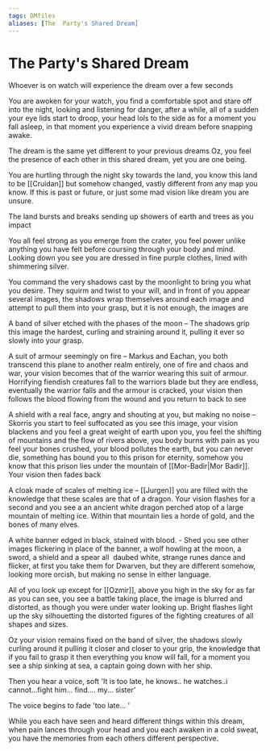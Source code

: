 ```yaml
---
tags: DMfiles
aliases: [The  Party's Shared Dream]
---
```

# The  Party's Shared Dream
Whoever is on watch will experience the dream over a few seconds

You are awoken for your watch, you find a comfortable spot and stare off into the night, looking and listening for danger, after a while, all of a sudden your eye lids start to droop, your head lols to the side as for a moment you fall asleep, in that moment you experience a vivid dream before snapping awake.

The dream is the same yet different to your previous dreams Oz, you feel the presence of each other in this shared dream, yet you are one being.

You are hurtling through the night sky towards the land, you know this land to be [[Cruidan]] but somehow changed, vastly different from any map you know. If this is past or future, or just some mad vision like dream you are unsure.

The land bursts and breaks sending up showers of earth and trees as you impact

You all feel strong as you emerge from the crater, you feel power unlike anything you have felt before coursing through your body and mind. Looking down you see you are dressed in fine purple clothes, lined with shimmering silver. 

You command the very shadows cast by the moonlight to bring you what you desire. They squirm and twist to your will, and in front of you appear several images, the shadows wrap themselves around each image and attempt to pull them into your grasp, but it is not enough, the images are

A band of silver etched with the phases of the moon – The shadows grip this image the hardest, curling and straining around it, pulling it ever so slowly into your grasp.

A suit of armour seemingly on fire – Markus and Eachan, you both transcend this plane to another realm entirely, one of fire and chaos and war, your vision becomes that of the warrior wearing this suit of armour. Horrifying fiendish creatures fall to the warriors blade but they are endless, eventually the warrior falls and the armour is cracked, your vision then follows the blood flowing from the wound and you return to back to see

A shield with a real face, angry and shouting at you, but making no noise – Skorris you start to feel suffocated as you see this image, your vision blackens and you feel a great weight of earth upon you, you feel the shifting of mountains and the flow of rivers above, you body burns with pain as you feel your bones crushed, your blood pollutes the earth, but you can never die, something has bound you to this prison for eternity, somehow you know that this prison lies under the mountain of [[Mor-Badir|Mor Badir]]. Your vision then fades back

A cloak made of scales of melting ice – [[Jurgen]] you are filled with the knowledge that these scales are that of a dragon. Your vision flashes for a second and you see a an ancient white dragon perched atop of a large mountain of melting ice. Within that mountain lies a horde of gold, and the bones of many elves.

A white banner edged in black, stained with blood. - Shed you see other images flickering in place of the banner, a wolf howling at the moon, a sword, a shield and a spear all  daubed white, strange runes dance and flicker, at first you take them for Dwarven, but they are different somehow, looking more orcish, but making no sense in either language.

All of you look up except for [[Ozmir]], above you high in the sky for as far as you can see, you see a battle taking place, the image is blurred and distorted, as though you were under water looking up. Bright flashes light up the sky silhouetting the distorted figures of the fighting creatures of all shapes and sizes.

Oz your vision remains fixed on the band of silver, the shadows slowly curling around it pulling it closer and closer to your grip, the knowledge that if you fail to grasp it then everything you know will fall, for a moment you see a ship sinking at sea, a captain going down with her ship.

Then you hear a voice, soft 'It is too late, he knows.. he watches..i cannot...fight him... find.... my... sister'

The voice begins to fade 'too late... '

While you each have seen and heard different things within this dream, when pain lances through your head and you each awaken in a cold sweat, you have the memories from each others different perspective.